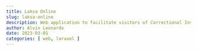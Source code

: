 ```yaml
---
title: Laksa Online
slug: laksa-online
description: Web application to facilitate visitors of Correctional Institutions (Lapas) in scheduling visits and depositing items for prisoners.
author: Alvin Leonardo
date: 2023-03-01
categories: [ web, laravel ]
---
```


